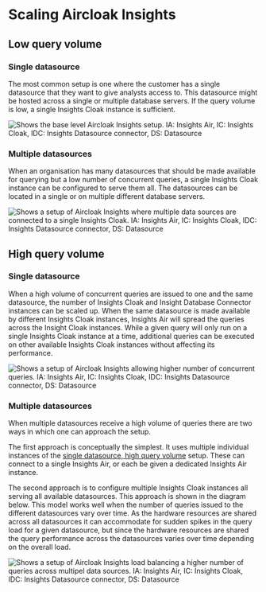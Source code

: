 # Scaling Aircloak Insights

## Low query volume

### Single datasource

The most common setup is one where the customer has a single datasource that they want to give analysts access to. This
datasource might be hosted across a single or multiple database servers. If the query volume is low, a single Insights
Cloak instance is sufficient.

![Shows the base level Aircloak Insights setup. IA: Insights Air, IC: Insights
Cloak, IDC: Insights Datasource connector, DS: Datasource](/scaling/single-low.png)

### Multiple datasources

When an organisation has many datasources that should be made available for querying but a low number of concurrent
queries, a single Insights Cloak instance can be configured to serve them all. The datasources can be located in a single
or on multiple different database servers.

![Shows a setup of Aircloak Insights where multiple data sources are connected to a single Insights Cloak. IA: Insights Air, IC: Insights
Cloak, IDC: Insights Datasource connector, DS: Datasource](/scaling/multi-low.png)

## High query volume

### Single datasource

When a high volume of concurrent queries are issued to one and the same datasource, the number of Insights Cloak and
Insight Database Connector instances can be scaled up. When the same datasource is made available by different Insights
Cloak instances, Insights Air will spread the queries across the Insight Cloak instances. While a given query will only
run on a single Insights Cloak instance at a time, additional queries can be executed on other available Insights Cloak
instances without affecting its performance.

![Shows a setup of Aircloak Insights allowing higher number of concurrent queries. IA: Insights Air, IC: Insights
Cloak, IDC: Insights Datasource connector, DS: Datasource](/scaling/single-high.png)

### Multiple datasources

When multiple datasources receive a high volume of queries there are two ways in which one can approach the
setup.

The first approach is conceptually the simplest. It uses multiple individual instances of the
[single datasource, high query volume](#high-query-volume) setup. These can connect to
a single Insights Air, or each be given a dedicated Insights Air instance.

The second approach is to configure multiple Insights Cloak instances all serving all available datasources. This
approach is shown in the diagram below. This model works well when the number of queries issued to the different
datasources vary over time. As the hardware resources are shared across all datasources it can accommodate for sudden
spikes in the query load for a given datasource, but since the hardware resources are shared the query performance
across the datasources varies over time depending on the overall load.

![Shows a setup of Aircloak Insights load balancing a higher number of queries across multipel data sources. IA: Insights Air, IC: Insights
Cloak, IDC: Insights Datasource connector, DS: Datasource](/scaling/multi-high.png)
